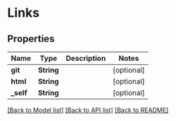 # Links

## Properties
Name | Type | Description | Notes
------------ | ------------- | ------------- | -------------
**git** | **String** |  | [optional] 
**html** | **String** |  | [optional] 
**_self** | **String** |  | [optional] 

[[Back to Model list]](../README.md#documentation-for-models) [[Back to API list]](../README.md#documentation-for-api-endpoints) [[Back to README]](../README.md)


